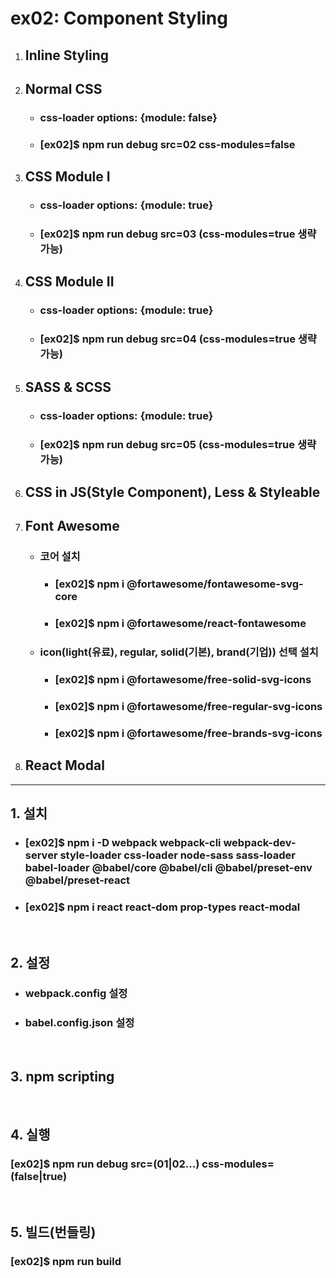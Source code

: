 # ex02: Component Styling
1. ## Inline Styling
2. ## Normal CSS
   * ### css-loader options: {module: false}
   * ### [ex02]$ npm run debug src=02 css-modules=false
3. ## CSS Module I
   * ### css-loader options: {module: true}
   * ### [ex02]$ npm run debug src=03 (css-modules=true 생략 가능)
4. ## CSS Module II
   * ### css-loader options: {module: true}
   * ### [ex02]$ npm run debug src=04 (css-modules=true 생략 가능)
5. ## SASS & SCSS
   * ### css-loader options: {module: true}
   * ### [ex02]$ npm run debug src=05 (css-modules=true 생략 가능)
6. ## CSS in JS(Style Component), Less & Styleable 
7. ## Font Awesome
   * ### 코어 설치
     * ### [ex02]$ npm i @fortawesome/fontawesome-svg-core
     * ### [ex02]$ npm i @fortawesome/react-fontawesome
   * ### icon(light(유료), regular, solid(기본), brand(기업)) 선택 설치
     * ### [ex02]$ npm i @fortawesome/free-solid-svg-icons
     * ### [ex02]$ npm i @fortawesome/free-regular-svg-icons
     * ### [ex02]$ npm i @fortawesome/free-brands-svg-icons
8. ## React Modal
---
##  1. 설치
* ### [ex02]$ npm i -D webpack webpack-cli webpack-dev-server style-loader css-loader node-sass sass-loader babel-loader @babel/core @babel/cli @babel/preset-env @babel/preset-react
* ### [ex02]$ npm i react react-dom prop-types react-modal
&nbsp;
##  2. 설정
  * ###  webpack.config 설정
  * ###  babel.config.json 설정
&nbsp;
##  3. npm scripting
&nbsp;
##  4. 실행
### [ex02]$ npm run debug src=(01|02...) css-modules=(false|true)
&nbsp;
##  5. 빌드(번들링)
### [ex02]$ npm run build
